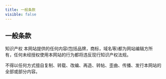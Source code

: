 ```yaml
---
title: 一般条款
visible: false
---
```


## 一般条款

知识产权 
本网站提供的任何内容(包括品牌，商标，域名等)都为网站编辑方所有，任何未经授权使用本网站的行为都将违反现行知识产权法规。

不得以任何方式擅自复制、转载、改编、再造、转帖、歪曲、传播、发行本网站的全部或部分内容。